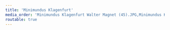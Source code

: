 ```yaml
---
title: 'Minimundus Klagenfurt'
media_order: 'Minimundus Klagenfurt Walter Magnet (45).JPG,Minimundus Klagenfurt Walter Magnet (46).JPG,Minimundus Klagenfurt Walter Magnet (47).JPG,Minimundus Klagenfurt Walter Magnet (48).JPG,Minimundus Klagenfurt Walter Magnet (49).JPG,Minimundus Klagenfurt Walter Magnet (50).JPG,Minimundus Klagenfurt Walter Magnet (51).JPG,Minimundus Klagenfurt Walter Magnet (52).JPG,Minimundus Klagenfurt Walter Magnet (53).JPG,Minimundus Klagenfurt Walter Magnet (54).JPG,Minimundus Klagenfurt Walter Magnet (55).JPG,Minimundus Klagenfurt Walter Magnet (56).JPG,Minimundus Klagenfurt Walter Magnet (57).JPG,Minimundus Klagenfurt Walter Magnet (58).JPG,Minimundus Klagenfurt Walter Magnet (59).JPG,Minimundus Klagenfurt Walter Magnet (60).JPG,Minimundus Klagenfurt Walter Magnet (61).JPG,Minimundus Klagenfurt Walter Magnet (62).JPG,Minimundus Klagenfurt Walter Magnet (63).JPG,Minimundus Klagenfurt Walter Magnet (64).JPG,Minimundus Klagenfurt Walter Magnet (65).JPG,Minimundus Klagenfurt Walter Magnet (66).JPG,Minimundus Klagenfurt Walter Magnet (67).JPG,Minimundus Klagenfurt Walter Magnet (68).JPG,Minimundus Klagenfurt Walter Magnet (69).JPG,Minimundus Klagenfurt Walter Magnet (70).JPG,Minimundus Klagenfurt Walter Magnet (71).JPG,Minimundus Klagenfurt Walter Magnet (72).JPG,Minimundus Klagenfurt Walter Magnet (73).JPG,Minimundus Klagenfurt Walter Magnet (74).JPG,Minimundus Klagenfurt Walter Magnet (75).JPG,Minimundus Klagenfurt Walter Magnet (76).JPG,Minimundus Klagenfurt Walter Magnet (77).JPG,Minimundus Klagenfurt Walter Magnet (78).JPG,Minimundus Klagenfurt Walter Magnet (79).JPG,Minimundus Klagenfurt Walter Magnet (80).JPG,Minimundus Klagenfurt Walter Magnet (81).JPG,Minimundus Klagenfurt Walter Magnet (82).JPG,Minimundus Klagenfurt Walter Magnet (83).JPG,Minimundus Klagenfurt Walter Magnet (84).JPG,Minimundus Klagenfurt Walter Magnet (85).JPG,Minimundus Klagenfurt Walter Magnet (86).JPG,Minimundus Klagenfurt Walter Magnet (87).JPG,Minimundus Klagenfurt Walter Magnet (88).JPG,Minimundus Klagenfurt Walter Magnet (89).JPG,Minimundus Klagenfurt Walter Magnet (90).JPG,Minimundus Klagenfurt Walter Magnet (91).JPG,Minimundus Klagenfurt Walter Magnet (92).JPG,Minimundus Klagenfurt Walter Magnet (93).JPG,Minimundus Klagenfurt Walter Magnet (94).JPG,Minimundus Klagenfurt Walter Magnet (95).JPG,Minimundus Klagenfurt Walter Magnet (96).JPG,Minimundus Klagenfurt Walter Magnet (97).JPG,Minimundus Klagenfurt Walter Magnet (98).JPG,Minimundus Klagenfurt Walter Magnet (99).JPG,Minimundus Klagenfurt Walter Magnet (100).JPG,Minimundus Klagenfurt Walter Magnet (101).JPG,Minimundus Klagenfurt Walter Magnet (102).JPG,Minimundus Klagenfurt Walter Magnet (103).JPG,Minimundus Klagenfurt Walter Magnet (104).JPG,Minimundus Klagenfurt Walter Magnet (1).JPG,Minimundus Klagenfurt Walter Magnet (2).JPG,Minimundus Klagenfurt Walter Magnet (3).JPG,Minimundus Klagenfurt Walter Magnet (4).JPG,Minimundus Klagenfurt Walter Magnet (5).JPG,Minimundus Klagenfurt Walter Magnet (6).JPG,Minimundus Klagenfurt Walter Magnet (7).JPG,Minimundus Klagenfurt Walter Magnet (8).JPG,Minimundus Klagenfurt Walter Magnet (9).JPG,Minimundus Klagenfurt Walter Magnet (10).JPG,Minimundus Klagenfurt Walter Magnet (11).JPG,Minimundus Klagenfurt Walter Magnet (12).JPG,Minimundus Klagenfurt Walter Magnet (13).JPG,Minimundus Klagenfurt Walter Magnet (14).JPG,Minimundus Klagenfurt Walter Magnet (15).JPG,Minimundus Klagenfurt Walter Magnet (16).JPG,Minimundus Klagenfurt Walter Magnet (17).JPG,Minimundus Klagenfurt Walter Magnet (18).JPG,Minimundus Klagenfurt Walter Magnet (19).JPG,Minimundus Klagenfurt Walter Magnet (20).JPG,Minimundus Klagenfurt Walter Magnet (21).JPG,Minimundus Klagenfurt Walter Magnet (22).JPG,Minimundus Klagenfurt Walter Magnet (23).JPG,Minimundus Klagenfurt Walter Magnet (24).JPG,Minimundus Klagenfurt Walter Magnet (25).JPG,Minimundus Klagenfurt Walter Magnet (26).JPG,Minimundus Klagenfurt Walter Magnet (27).JPG,Minimundus Klagenfurt Walter Magnet (28).JPG,Minimundus Klagenfurt Walter Magnet (29).JPG,Minimundus Klagenfurt Walter Magnet (30).JPG,Minimundus Klagenfurt Walter Magnet (31).JPG,Minimundus Klagenfurt Walter Magnet (32).JPG,Minimundus Klagenfurt Walter Magnet (33).JPG,Minimundus Klagenfurt Walter Magnet (34).JPG,Minimundus Klagenfurt Walter Magnet (35).JPG,Minimundus Klagenfurt Walter Magnet (36).JPG,Minimundus Klagenfurt Walter Magnet (37).JPG,Minimundus Klagenfurt Walter Magnet (38).JPG,Minimundus Klagenfurt Walter Magnet (39).JPG,Minimundus Klagenfurt Walter Magnet (40).JPG,Minimundus Klagenfurt Walter Magnet (41).JPG,Minimundus Klagenfurt Walter Magnet (42).JPG,Minimundus Klagenfurt Walter Magnet (43).JPG,Minimundus Klagenfurt Walter Magnet (44).JPG'
routable: true
---
```


